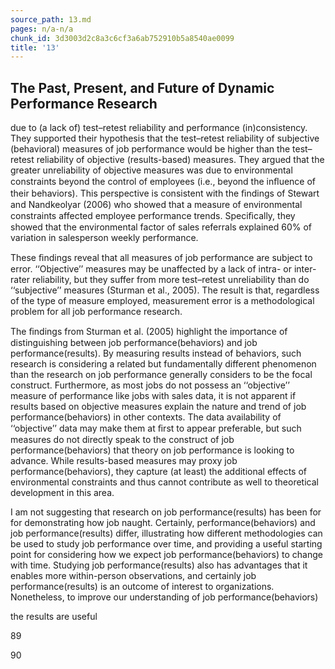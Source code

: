 ```yaml
---
source_path: 13.md
pages: n/a-n/a
chunk_id: 3d3003d2c8a3c6cf3a6ab752910b5a8540ae0099
title: '13'
---
```

## The Past, Present, and Future of Dynamic Performance Research

due to (a lack of) test–retest reliability and performance (in)consistency. They supported their hypothesis that the test–retest reliability of subjective (behavioral) measures of job performance would be higher than the test– retest reliability of objective (results-based) measures. They argued that the greater unreliability of objective measures was due to environmental constraints beyond the control of employees (i.e., beyond the inﬂuence of their behaviors). This perspective is consistent with the ﬁndings of Stewart and Nandkeolyar (2006) who showed that a measure of environmental constraints affected employee performance trends. Speciﬁcally, they showed that the environmental factor of sales referrals explained 60% of variation in salesperson weekly performance.

These ﬁndings reveal that all measures of job performance are subject to error. ‘‘Objective’’ measures may be unaffected by a lack of intra- or inter- rater reliability, but they suffer from more test–retest unreliability than do ‘‘subjective’’ measures (Sturman et al., 2005). The result is that, regardless of the type of measure employed, measurement error is a methodological problem for all job performance research.

The ﬁndings from Sturman et al. (2005) highlight the importance of distinguishing between job performance(behaviors) and job performance(results). By measuring results instead of behaviors, such research is considering a related but fundamentally different phenomenon than the research on job performance generally considers to be the focal construct. Furthermore, as most jobs do not possess an ‘‘objective’’ measure of performance like jobs with sales data, it is not apparent if results based on objective measures explain the nature and trend of job performance(behaviors) in other contexts. The data availability of ‘‘objective’’ data may make them at ﬁrst to appear preferable, but such measures do not directly speak to the construct of job performance(behaviors) that theory on job performance is looking to advance. While results-based measures may proxy job performance(behaviors), they capture (at least) the additional effects of environmental constraints and thus cannot contribute as well to theoretical development in this area.

I am not suggesting that research on job performance(results) has been for for demonstrating how job naught. Certainly, performance(behaviors) and job performance(results) differ, illustrating how different methodologies can be used to study job performance over time, and providing a useful starting point for considering how we expect job performance(behaviors) to change with time. Studying job performance(results) also has advantages that it enables more within-person observations, and certainly job performance(results) is an outcome of interest to organizations. Nonetheless, to improve our understanding of job performance(behaviors)

the results are useful

89

90
